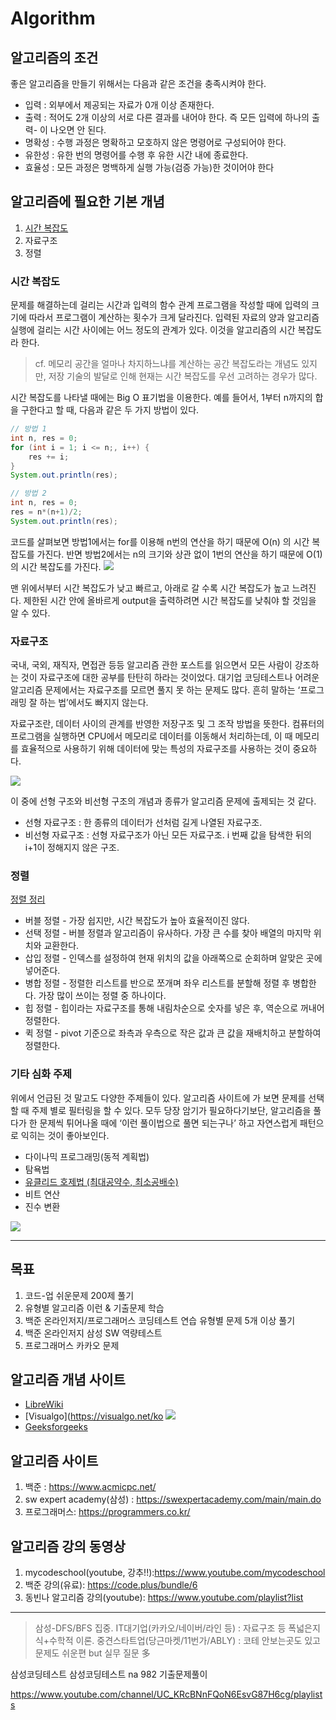 # Algorithm

## 알고리즘의 조건
좋은 알고리즘을 만들기 위해서는 다음과 같은 조건을 충족시켜야 한다.

* 입력 : 외부에서 제공되는 자료가 0개 이상 존재한다.
* 출력 : 적어도 2개 이상의 서로 다른 결과를 내어야 한다. 즉 모든 입력에 하나의 출력- 이 나오면 안 된다.
* 명확성 : 수행 과정은 명확하고 모호하지 않은 명령어로 구성되어야 한다.
* 유한성 : 유한 번의 명령어를 수행 후 유한 시간 내에 종료한다.
* 효율성 : 모든 과정은 명백하게 실행 가능(검증 가능)한 것이어야 한다

## 알고리즘에 필요한 기본 개념

1. [시간 복잡도](#시간-복잡도)
2. 자료구조
3. 정렬

### 시간 복잡도
문제를 해결하는데 걸리는 시간과 입력의 함수 관계 프로그램을 작성할 때에 입력의 크기에 따라서 프로그램이 계산하는 횟수가 크게 달라진다. 입력된 자료의 양과 알고리즘 실행에 걸리는 시간 사이에는 어느 정도의 관계가 있다. 이것을 알고리즘의 시간 복잡도라 한다.

> cf. 메모리 공간을 얼마나 차지하느냐를 계산하는 공간 복잡도라는 개념도 있지만, 저장 기술의 발달로 인해 현재는 시간 복잡도를 우선 고려하는 경우가 많다.

시간 복잡도를 나타낼 때에는 Big O 표기법을 이용한다. 예를 들어서, 1부터 n까지의 합을 구한다고 할 때, 다음과 같은 두 가지 방법이 있다.

```java
// 방법 1
int n, res = 0;
for (int i = 1; i <= n;, i++) {
    res += i;
}
System.out.println(res);
```

```java
// 방법 2
int n, res = 0;
res = n*(n+1)/2;
System.out.println(res);
```

코드를 살펴보면 방법1에서는 for를 이용해 n번의 연산을 하기 때문에 O(n) 의 시간 복잡도를 가진다. 반면 방법2에서는 n의 크기와 상관 없이 1번의 연산을 하기 때문에 O(1) 의 시간 복잡도를 가진다.
![](assets/README-efd3bfbc.png)

맨 위에서부터 시간 복잡도가 낮고 빠르고, 아래로 갈 수록 시간 복잡도가 높고 느려진다. 제한된 시간 안에 올바르게 output을 출력하려면 시간 복잡도를 낮춰야 할 것임을 알 수 있다.

### 자료구조
국내, 국외, 재직자, 면접관 등등 알고리즘 관한 포스트를 읽으면서 모든 사람이 강조하는 것이 자료구조에 대한 공부를 탄탄히 하라는 것이었다. 대기업 코딩테스트나 어려운 알고리즘 문제에서는 자료구조를 모르면 풀지 못 하는 문제도 많다. 흔히 말하는 ‘프로그래밍 잘 하는 법’에서도 빠지지 않는다.

자료구조란, 데이터 사이의 관계를 반영한 저장구조 및 그 조작 방법을 뜻한다. 컴퓨터의 프로그램을 실행하면 CPU에서 메모리로 데이터를 이동해서 처리하는데, 이 때 메모리를 효율적으로 사용하기 위해 데이터에 맞는 특성의 자료구조를 사용하는 것이 중요하다.

![](assets/README-21985328.png)

이 중에 선형 구조와 비선형 구조의 개념과 종류가 알고리즘 문제에 출제되는 것 같다.

* 선형 자료구조 : 한 종류의 데이터가 선처럼 길게 나열된 자료구조.
* 비선형 자료구조 : 선형 자료구조가 아닌 모든 자료구조. i 번째 값을 탐색한 뒤의 i+1이 정해지지 않은 구조.


### 정렬

[정렬 정리](https://medium.com/@fiv3star/%EC%A0%95%EB%A0%AC%EC%95%8C%EA%B3%A0%EB%A6%AC%EC%A6%98-sorting-algorithm-%EC%A0%95%EB%A6%AC-8ca307269dc7)

* 버블 정렬 - 가장 쉽지만, 시간 복잡도가 높아 효율적이진 않다.
* 선택 정렬 - 버블 정렬과 알고리즘이 유사하다. 가장 큰 수를 찾아 배열의 마지막 위치와 교환한다.
* 삽입 정렬 - 인덱스를 설정하여 현재 위치의 값을 아래쪽으로 순회하며 알맞은 곳에 넣어준다.
* 병합 정렬 - 정렬한 리스트를 반으로 쪼개며 좌우 리스트를 분할해 정렬 후 병합한다. 가장 많이 쓰이는 정렬 중 하나이다.
* 힙 정렬 - 힙이라는 자료구조를 통해 내림차순으로 숫자를 넣은 후, 역순으로 꺼내어 정렬한다.
* 퀵 정렬 - pivot 기준으로 좌측과 우측으로 작은 값과 큰 값을 재배치하고 분할하여 정렬한다.

### 기타 심화 주제
위에서 언급된 것 말고도 다양한 주제들이 있다. 알고리즘 사이트에 가 보면 문제를 선택할 때 주제 별로 필터링을 할 수 있다. 모두 당장 암기가 필요하다기보단, 알고리즘을 풀다가 한 문제씩 튀어나올 때에 ‘이런 풀이법으로 풀면 되는구나’ 하고 자연스럽게 패턴으로 익히는 것이 좋아보인다.

* 다이나믹 프로그래밍(동적 계획법)
* 탐욕법
* [유클리드 호제법 (최대공약수, 최소공배수)](euclidean-algorithm.md)
* 비트 연산
* 진수 변환

![](assets/README-8da44289.png)

---

## 목표

1. 코드-업 쉬운문제 200제 풀기
2. 유형별 알고리즘 이런 & 기출문제 학습
3. 백준 온라인저지/프로그래머스 코딩테스트 연습 유형별 문제 5개 이상 풀기
4. 백준 온라인저지 삼성 SW 역량테스트
5. 프로그래머스 카카오 문제

## 알고리즘 개념 사이트

* [LibreWiki](https://librewiki.net/wiki/%EC%8B%9C%EB%A6%AC%EC%A6%88:%EC%88%98%ED%95%99%EC%9D%B8%EB%93%AF_%EA%B3%BC%ED%95%99%EC%95%84%EB%8B%8C_%EA%B3%B5%ED%95%99%EA%B0%99%EC%9D%80_%EC%BB%B4%ED%93%A8%ED%84%B0%EA%B3%BC%ED%95%99/%EC%95%8C%EA%B3%A0%EB%A6%AC%EC%A6%98_%EA%B8%B0%EC%B4%88)
* [Visualgo](https://visualgo.net/ko
  ![](assets/README-6a92f882.png)
* [Geeksforgeeks](https://www.geeksforgeeks.org/)

## 알고리즘 사이트

1. 백준 : https://www.acmicpc.net/
2. sw expert academy(삼성) : https://swexpertacademy.com/main/main.do
3. 프로그래머스: https://programmers.co.kr/

## 알고리즘 강의 동영상
1. mycodeschool(youtube, 강추!!):https://www.youtube.com/mycodeschool
2. 백준 강의(유료): https://code.plus/bundle/6
3. 동빈나 알고리즘 강의(youtube): https://www.youtube.com/playlist?list

---
>삼성-DFS/BFS 집중.
IT대기업(카카오/네이버/라인 등) : 자료구조 등 폭넓은지식+수학적 이론.
중견스타트업(당근마켓/11번가/ABLY) : 코테 안보는곳도 있고 문제도 쉬운편 but 실무 질문 多



삼성코딩테스트
삼성코딩테스트 na 982 기출문제풀이

https://www.youtube.com/channel/UC_KRcBNnFQoN6EsvG87H6cg/playlists
